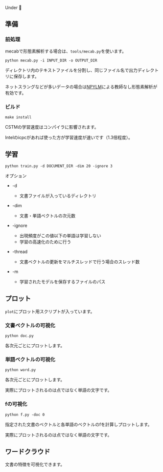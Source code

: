 Under :construction:

## 準備　

### 前処理

mecabで形態素解析する場合は、`tools/mecab.py`を使います。

```
python mecab.py -i INPUT_DIR -o OUTPUT_DIR
```

ディレクトリ内のテキストファイルを分割し、同じファイル名で出力ディレクトリに保存します。

ネットスラングなどが多いデータの場合は[NPYLM](https://github.com/musyoku/python-npylm)による教師なし形態素解析が有効です。

### ビルド

```
make install
```

CSTMの学習速度はコンパイラに影響されます。

Intelのicpcがあれば使った方が学習速度が速いです（1.3倍程度）。

## 学習

```
python train.py -d DOCUMENT_DIR -dim 20 -ignore 3
```

オプション
- -d
	- 文書ファイルが入っているディレクトリ
- -dim
	- 文書・単語ベクトルの次元数
- -ignore
	- 出現頻度がこの値以下の単語は学習しない
	- 学習の高速化のために行う
- -thread
	- 文書ベクトルの更新をマルチスレッドで行う場合のスレッド数

- -m
	- 学習されたモデルを保存するファイルのパス

## プロット

`plot`にプロット用スクリプトが入っています。

### 文書ベクトルの可視化

```
python doc.py
```

各次元ごとにプロットします。

### 単語ベクトルの可視化

```
python word.py
```

各次元ごとにプロットします。

実際にプロットされるのは点ではなく単語の文字です。

### fの可視化

```
python f.py -doc 0
```

指定された文書のベクトルと各単語のベクトルのfを計算しプロットします。

実際にプロットされるのは点ではなく単語の文字です。

## ワードクラウド

文書の特徴を可視化できます。



